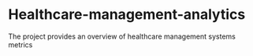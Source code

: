 # Healthcare-management-analytics
The project provides an overview of healthcare management systems metrics
